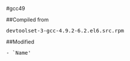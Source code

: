 #gcc49

##Compiled from
<pre>devtoolset-3-gcc-4.9.2-6.2.el6.src.rpm</pre>

##Modified
<pre>
- `Name'
</pre>
